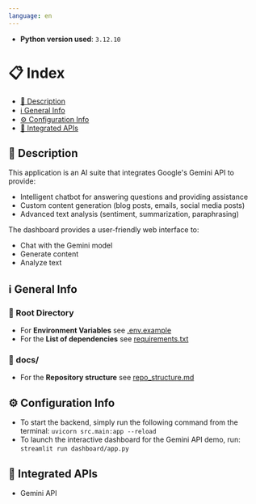 ```yaml
---
language: en
---
```


- **Python version used**: `3.12.10`

# 📋 Index
- [📄 Description](#-description)
- [ℹ️ General Info](#️-general-info)
- [⚙️ Configuration Info](#️-configuration-info)
- [🤖 Integrated APIs](#-integrated-apis)

## 📄 Description
This application is an AI suite that integrates Google's Gemini API to provide:
- Intelligent chatbot for answering questions and providing assistance
- Custom content generation (blog posts, emails, social media posts)
- Advanced text analysis (sentiment, summarization, paraphrasing)

The dashboard provides a user-friendly web interface to:
- Chat with the Gemini model
- Generate content
- Analyze text

## ℹ️ General Info

### 📁 Root Directory
- For **Environment Variables** see [.env.example](.env.example)
- For the **List of dependencies** see [requirements.txt](requirements.txt)

### 📁 docs/
- For the **Repository structure** see [repo_structure.md](docs/repo_structure.md)

## ⚙️ Configuration Info
- To start the backend, simply run the following command from the terminal: `uvicorn src.main:app --reload`
- To launch the interactive dashboard for the Gemini API demo, run: `streamlit run dashboard/app.py`

## 🤖 Integrated APIs
- Gemini API
